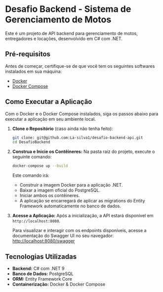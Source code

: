 # Desafio Backend - Sistema de Gerenciamento de Motos

Este é um projeto de API backend para gerenciamento de motos, entregadores e locações, desenvolvido em C# com .NET.

## Pré-requisitos

Antes de começar, certifique-se de que você tem os seguintes softwares instalados em sua máquina:

- [Docker](https://www.docker.com/get-started)
- [Docker Compose](https://docs.docker.com/compose/install/)

## Como Executar a Aplicação

Com o Docker e o Docker Compose instalados, siga os passos abaixo para executar a aplicação em seu ambiente local.

1.  **Clone o Repositório** (caso ainda não tenha feito):
    ```bash
    git clone: git@github.com:La-silva1/desafio-backend-api.git
    cd DesafioBackend
    ```

2.  **Construa e Inicie os Contêineres:**
    Na pasta raiz do projeto, execute o seguinte comando:
    ```bash
    docker-compose up --build
    ```
    Este comando irá:
    - Construir a imagem Docker para a aplicação .NET.
    - Baixar a imagem oficial do PostgreSQL.
    - Iniciar ambos os contêineres.
    - A aplicação se encarregará de aplicar as migrations do Entity Framework automaticamente no banco de dados.

3.  **Acesse a Aplicação:**
    Após a inicialização, a API estará disponível em `http://localhost:8080`.

    Para visualizar e interagir com os endpoints disponíveis, acesse a documentação do Swagger UI no seu navegador:
    [http://localhost:8080/swagger](http://localhost:8080/swagger)

## Tecnologias Utilizadas

- **Backend:** C# com .NET 9
- **Banco de Dados:** PostgreSQL
- **ORM:** Entity Framework Core
- **Containerização:** Docker & Docker Compose
